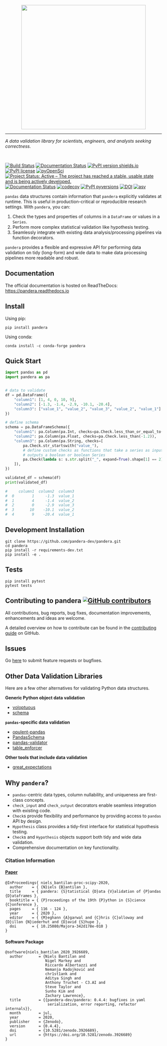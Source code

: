<br>
<div align="center"><img src="https://raw.githubusercontent.com/pandera-dev/pandera/master/docs/source/_static/pandera-banner.png" width="400"></div>

<hr>

*A data validation library for scientists, engineers, and analysts seeking
correctness.*

<br>

[![Build Status](https://travis-ci.org/pandera-dev/pandera.svg?branch=master)](https://travis-ci.org/pandera-dev/pandera)
[![Documentation Status](https://readthedocs.org/projects/pandera/badge/?version=stable)](https://pandera.readthedocs.io/en/stable/?badge=stable)
[![PyPI version shields.io](https://img.shields.io/pypi/v/pandera.svg)](https://pypi.org/project/pandera/)
[![PyPI license](https://img.shields.io/pypi/l/pandera.svg)](https://pypi.python.org/pypi/)
[![pyOpenSci](https://tinyurl.com/y22nb8up)](https://github.com/pyOpenSci/software-review/issues/12)
[![Project Status: Active – The project has reached a stable, usable state and is being actively developed.](https://www.repostatus.org/badges/latest/active.svg)](https://www.repostatus.org/#active)
[![Documentation Status](https://readthedocs.org/projects/pandera/badge/?version=latest)](https://pandera.readthedocs.io/en/latest/?badge=latest)
[![codecov](https://codecov.io/gh/pandera-dev/pandera/branch/master/graph/badge.svg)](https://codecov.io/gh/pandera-dev/pandera)
[![PyPI pyversions](https://img.shields.io/pypi/pyversions/pandera.svg)](https://pypi.python.org/pypi/pandera/)
[![DOI](https://zenodo.org/badge/DOI/10.5281/zenodo.3926689.svg)](https://doi.org/10.5281/zenodo.3926689)
[![asv](http://img.shields.io/badge/benchmarked%20by-asv-green.svg?style=flat)](https://pandera-dev.github.io/pandera-asv-logs/)

`pandas` data structures contain information that `pandera` explicitly
validates at runtime. This is useful in production-critical or reproducible
research settings. With `pandera`, you can:

1. Check the types and properties of columns in a `DataFrame` or values in
   a `Series`.
1. Perform more complex statistical validation like hypothesis testing.
1. Seamlessly integrate with existing data analysis/processing pipelines
   via function decorators.

`pandera` provides a flexible and expressive API for performing data validation
on tidy (long-form) and wide data to make data processing pipelines more
readable and robust.


## Documentation

The official documentation is hosted on ReadTheDocs: https://pandera.readthedocs.io

## Install

Using pip:

```
pip install pandera
```

Using conda:

```
conda install -c conda-forge pandera
```

## Quick Start

```python
import pandas as pd
import pandera as pa


# data to validate
df = pd.DataFrame({
    "column1": [1, 4, 0, 10, 9],
    "column2": [-1.3, -1.4, -2.9, -10.1, -20.4],
    "column3": ["value_1", "value_2", "value_3", "value_2", "value_1"]
})

# define schema
schema = pa.DataFrameSchema({
    "column1": pa.Column(pa.Int, checks=pa.Check.less_than_or_equal_to(10)),
    "column2": pa.Column(pa.Float, checks=pa.Check.less_than(-1.2)),
    "column3": pa.Column(pa.String, checks=[
        pa.Check.str_startswith("value_"),
        # define custom checks as functions that take a series as input and
        # outputs a boolean or boolean Series
        pa.Check(lambda s: s.str.split("_", expand=True).shape[1] == 2)
    ]),
})

validated_df = schema(df)
print(validated_df)

#     column1  column2  column3
#  0        1     -1.3  value_1
#  1        4     -1.4  value_2
#  2        0     -2.9  value_3
#  3       10    -10.1  value_2
#  4        9    -20.4  value_1
```

## Development Installation

```
git clone https://github.com/pandera-dev/pandera.git
cd pandera
pip install -r requirements-dev.txt
pip install -e .
```

## Tests

```
pip install pytest
pytest tests
```

## Contributing to pandera [![GitHub contributors](https://img.shields.io/github/contributors/pandera-dev/pandera.svg)](https://github.com/pandera-dev/pandera/graphs/contributors)

All contributions, bug reports, bug fixes, documentation improvements,
enhancements and ideas are welcome.

A detailed overview on how to contribute can be found in the
[contributing guide](https://github.com/pandera-dev/pandera/blob/master/.github/CONTRIBUTING.md)
on GitHub.

## Issues

Go [here](https://github.com/pandera-dev/pandera/issues) to submit feature
requests or bugfixes.

## Other Data Validation Libraries

Here are a few other alternatives for validating Python data structures.

**Generic Python object data validation**

- [voloptuous](https://github.com/alecthomas/voluptuous)
- [schema](https://github.com/keleshev/schema)

**`pandas`-specific data validation**

- [opulent-pandas](https://github.com/danielvdende/opulent-pandas)
- [PandasSchema](https://github.com/TMiguelT/PandasSchema)
- [pandas-validator](https://github.com/c-data/pandas-validator)
- [table_enforcer](https://github.com/xguse/table_enforcer)

**Other tools that include data validation**

- [great_expectations](https://github.com/great-expectations/great_expectations)

## Why `pandera`?

- `pandas`-centric data types, column nullability, and uniqueness are
  first-class concepts.
- `check_input` and `check_output` decorators enable seamless integration with
  existing code.
- `Check`s provide flexibility and performance by providing access to `pandas`
  API by design.
- `Hypothesis` class provides a tidy-first interface for statistical hypothesis
  testing.
- `Check`s and `Hypothesis` objects support both tidy and wide data validation.
- Comprehensive documentation on key functionality.


### Citation Information

#### [Paper](https://conference.scipy.org/proceedings/scipy2020/niels_bantilan.html)

```
@InProceedings{ niels_bantilan-proc-scipy-2020,
  author    = { {N}iels {B}antilan },
  title     = { pandera: {S}tatistical {D}ata {V}alidation of {P}andas {D}ataframes },
  booktitle = { {P}roceedings of the 19th {P}ython in {S}cience {C}onference },
  pages     = { 116 - 124 },
  year      = { 2020 },
  editor    = { {M}eghann {A}garwal and {C}hris {C}alloway and {D}illon {N}iederhut and {D}avid {S}hupe },
  doi       = { 10.25080/Majora-342d178e-010 }
}
```

#### Software Package

```
@software{niels_bantilan_2020_3926689,
  author       = {Niels Bantilan and
                  Nigel Markey and
                  Riccardo Albertazzi and
                  Nemanja Radojković and
                  chr1st1ank and
                  Aditya Singh and
                  Anthony Truchet - C3.AI and
                  Steve Taylor and
                  Sunho Kim and
                  Zachary Lawrence},
  title        = {{pandera-dev/pandera: 0.4.4: bugfixes in yaml
                   serialization, error reporting, refactor internals}},
  month        = jul,
  year         = 2020,
  publisher    = {Zenodo},
  version      = {0.4.4},
  doi          = {10.5281/zenodo.3926689},
  url          = {https://doi.org/10.5281/zenodo.3926689}
}
```
